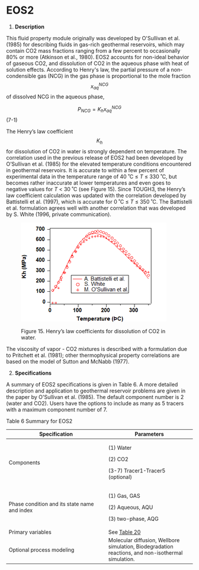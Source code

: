 # EOS2

1. **Description**&#x20;

This fluid property module originally was developed by O'Sullivan et al. (1985) for describing fluids in gas-rich geothermal reservoirs, which may contain CO2 mass fractions ranging from a few percent to occasionally 80% or more (Atkinson et al., 1980). EOS2 accounts for non-ideal behavior of gaseous CO2, and dissolution of CO2 in the aqueous phase with heat of solution effects. According to Henry's law, the partial pressure of a non-condensible gas (NCG) in the gas phase is proportional to the mole fraction $$x^{NCG}_{aq}$$ of dissolved NCG in the aqueous phase,

&#x20;          $$P_{NCG}=K_hx^{NCG}_{aq}$$                                                                                                         (7-1)

The Henry’s law coefficient $$K_h$$ for dissolution of CO2 in water is strongly dependent on temperature. The correlation used in the previous release of EOS2 had been developed by O’Sullivan et al. (1985) for the elevated temperature conditions encountered in geothermal reservoirs. It is accurate to within a few percent of experimental data in the temperature range of 40 ˚C ≤ _T_ ≤ 330 ˚C, but becomes rather inaccurate at lower temperatures and even goes to negative values for _T_ < 30 ˚C (see Figure 15). Since TOUGH3, the Henry’s law coefficient calculation was updated with the correlation developed by Battistelli et al. (1997), which is accurate for 0 ˚C ≤ _T_ ≤ 350 ˚C. The Battistelli et al. formulation agrees well with another correlation that was developed by S. White (1996, private communication).

<figure><img src="../.gitbook/assets/image (38).png" alt=""><figcaption><p>Figure 15.  Henry’s law coefficients for dissolution of CO2 in water.</p></figcaption></figure>

The viscosity of vapor - CO2 mixtures is described with a formulation due to Pritchett et al. (1981); other thermophysical property correlations are based on the model of Sutton and McNabb (1977).

2. **Specifications**

A summary of EOS2 specifications is given in Table 6. A more detailed description and application to geothermal reservoir problems are given in the paper by O'Sullivan et al. (1985). The default component number is 2 (water and CO2). Users have the options to include as many as 5 tracers with a maximum component number of 7.&#x20;

&#x20;Table 6 Summary for EOS2

<table><thead><tr><th width="255">Specification</th><th>Parameters</th></tr></thead><tbody><tr><td>Components</td><td><p>(1) Water</p><p>(2) CO2</p><p>(3-7) Tracer1-Tracer5 (optional)</p></td></tr><tr><td>Phase condition and its state name and index</td><td><p>(1) Gas, GAS </p><p>(2) Aqueous, AQU </p><p>(3) two-phase, AQG</p></td></tr><tr><td>Primary variables</td><td>See <a href="../preparation-of-model-input/inputs-for-initial-conditions/eos2.md">Table 20</a></td></tr><tr><td>Optional process modeling</td><td>Molecular diffusion, Wellbore simulation, Biodegradation reactions, and non-isothermal simulation.</td></tr></tbody></table>

